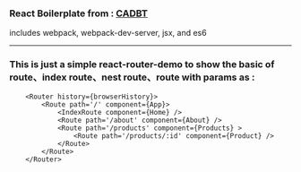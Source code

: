 ### React Boilerplate from : [CADBT](https://github.com/CADBOT/CADBOT-react-boilerplate) 

includes webpack, webpack-dev-server, jsx, and es6


***
### This is just a simple react-router-demo to show the basic of route、index route、nest route、route with params as :
```
    <Router history={browserHistory}>
        <Route path='/' component={App}>
            <IndexRoute component={Home} />
            <Route path='/about' component={About} />
            <Route path='/products' component={Products} >
                <Route path='/products/:id' component={Product} />
            </Route>
        </Route>
    </Router>
```
